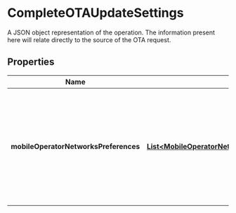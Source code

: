 

# CompleteOTAUpdateSettings

A JSON object representation of the operation. The information present here will relate directly to the source of the OTA request.

## Properties

Name | Type | Description | Notes
------------ | ------------- | ------------- | -------------
**mobileOperatorNetworksPreferences** | [**List&lt;MobileOperatorNetworkPreferencesResponse&gt;**](MobileOperatorNetworkPreferencesResponse.md) | A list of mobile operator networks and the priority that should be applied when the SIM is connecting to the network. |  [optional]



